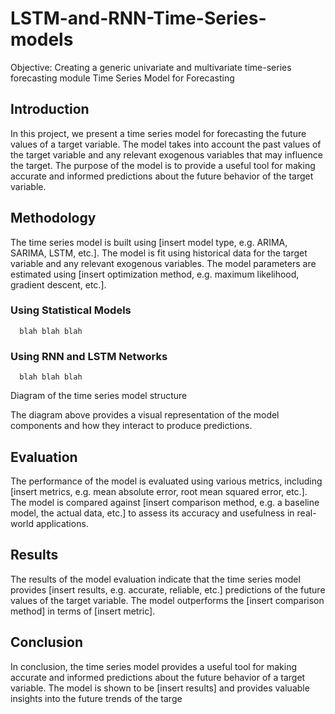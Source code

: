 # LSTM-and-RNN-Time-Series-models
Objective: Creating a generic univariate and multivariate time-series forecasting module
Time Series Model for Forecasting

## Introduction
  In this project, we present a time series model for forecasting the future values of a target variable. The model takes into account the past values of the target variable and any relevant exogenous variables that may influence the target. The purpose of the model is to provide a useful tool for making accurate and informed predictions about the future behavior of the target variable.

## Methodology
  The time series model is built using [insert model type, e.g. ARIMA, SARIMA, LSTM, etc.]. The model is fit using historical data for the target variable and any relevant exogenous variables. The model parameters are estimated using [insert optimization method, e.g. maximum likelihood, gradient descent, etc.].
  ### Using Statistical Models
      blah blah blah
  ### Using RNN and LSTM Networks
      blah blah blah

Diagram of the time series model structure

The diagram above provides a visual representation of the model components and how they interact to produce predictions.

## Evaluation
The performance of the model is evaluated using various metrics, including [insert metrics, e.g. mean absolute error, root mean squared error, etc.]. The model is compared against [insert comparison method, e.g. a baseline model, the actual data, etc.] to assess its accuracy and usefulness in real-world applications.

## Results
The results of the model evaluation indicate that the time series model provides [insert results, e.g. accurate, reliable, etc.] predictions of the future values of the target variable. The model outperforms the [insert comparison method] in terms of [insert metric].

## Conclusion
In conclusion, the time series model provides a useful tool for making accurate and informed predictions about the future behavior of a target variable. The model is shown to be [insert results] and provides valuable insights into the future trends of the targe

